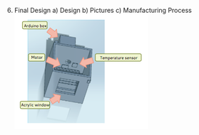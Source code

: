 6. Final Design
  a) Design
  b) Pictures
  c) Manufacturing Process
![Motor](https://github.com/MathHeads/Engineeringprojects/blob/master/Screen%20Shot%202014-12-08%20at%201.36.52%20PM.png)
